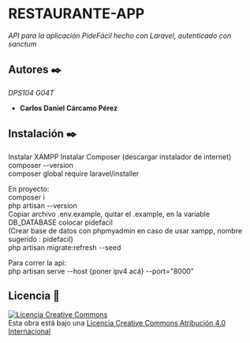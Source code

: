 # RESTAURANTE-APP

_API para la aplicación PideFácil hecho con Laravel, autenticado con sanctum_

## Autores ✒️
_DPS104 G04T_
* **Carlos Daniel Cárcamo Pérez**

## Instalación ✒️
Instalar XAMPP
Instalar Composer (descargar instalador de internet)</br>
composer --version </br>
composer global require laravel/installer</br>


En proyecto:</br>
composer i </br>
php artisan --version</br>
Copiar archivo .env.example, quitar el .example, en la variable DB_DATABASE colocar pidefacil</br>
(Crear base de datos con phpmyadmin en caso de usar xampp, nombre sugerido : pidefacil)</br>
php artisan migrate:refresh --seed</br>


Para correr la api:</br>
    php artisan serve --host {poner ipv4 acá} --port="8000"</br>


## Licencia 📄
<a rel="license" href="http://creativecommons.org/licenses/by/4.0/"><img alt="Licencia Creative Commons" style="border-width:0" src="https://i.creativecommons.org/l/by/4.0/88x31.png" /></a><br />Esta obra está bajo una <a rel="license" href="http://creativecommons.org/licenses/by/4.0/">Licencia Creative Commons Atribución 4.0 Internacional</a>   
